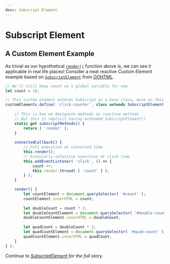 ```yaml
---
desc: Subscript Element.
---
```

# Subscript Element

## A Custom Element Example

As trivial as our hypothetical [`render()`](#whats-a-dependency-thread) function above is, we can see it applicable in real life places! Consider a neat reactive *Custom Element* example based on [`SubscriptElement`](https://webqit.io/tooling/oohtml/docs/spec/subscript#subscript-element-mixin) from [OOHTML](https://github.com/webqit/oohtml).

```js
// We'll still keep count as a global variable for now
let count = 10;
```

```js
// This custom element extends Subscript as a base class… more on this later
customElements.define( 'click-counter', class extends SubscriptElement( HTMLElement ) {
    
    // This is how we designate methods as reactive methods
    // But this is implicit having extended SubscriptElement()
    static get subscriptMethods() {
        return [ 'render' ];
    }
        
    connectedCallback() {
        // Full execution at connected time
        this.render();
        // Granularly-selective execution at click time
        this.addEventListener( 'click', () => {
            count ++;
            this.render.thread( [ 'count' ] );
        } );
    }

    render() {
        let countElement = document.querySelector( '#count' );
        countElement.innerHTML = count;
        
        let doubleCount = count * 2;
        let doubleCountElement = document.querySelector( '#double-count' );
        doubleCountElement.innerHTML = doubleCount;
        
        let quadCount = doubleCount * 2;
        let quadCountElement = document.querySelector( '#quad-count' );
        quadCountElement.innerHTML = quadCount;
    }
} );
```

*Continue to [SubscriptElement](https://webqit.io/tooling/oohtml/docs/spec/subscript#subscript-element-mixin) for the full story.*
